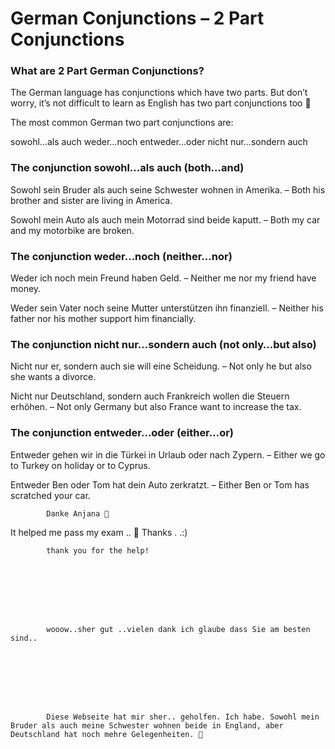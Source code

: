 # German Conjunctions – 2 Part Conjunctions

[](http://www.jabbalab.com/blog/wp-content/uploads/2011/02/conjunctions2.jpg)

### What are 2 Part German Conjunctions?

The German language has conjunctions which have two parts. But don’t worry, it’s not difficult to learn as English has two part conjunctions too 🙂

The most common German two part conjunctions are: 

sowohl…als auch
weder…noch
entweder…oder
nicht nur…sondern auch

### The conjunction sowohl…als auch (both…and)

Sowohl sein Bruder als auch seine Schwester wohnen in Amerika. – Both his brother and sister are living in America.

Sowohl mein Auto als auch mein Motorrad sind beide kaputt. – Both my car and my motorbike are broken.

### The conjunction weder…noch (neither…nor)

Weder ich noch mein Freund haben Geld. – Neither me nor my friend have money.

Weder sein Vater noch seine Mutter unterstützen ihn finanziell. – Neither his father nor his mother support him financially.

### The conjunction nicht nur…sondern auch (not only…but also)

Nicht nur er, sondern auch sie will eine Scheidung. – Not only he but also she wants a divorce.

Nicht nur Deutschland, sondern auch Frankreich wollen die Steuern erhöhen. – Not only Germany but also France want to increase the tax.

### The conjunction entweder…oder (either…or)

Entweder gehen wir in die Türkei in Urlaub oder nach Zypern. – Either we go to Turkey on holiday or to Cyprus.

Entweder Ben oder Tom hat dein Auto zerkratzt. – Either Ben or Tom has scratched your car.

                    


        
        
            Danke Anjana 🙂

        

    


It helped me pass my exam .. 🙂
Thanks . .:)



        
        
            thank you for the help!

        

    


        
        
            wooow..sher gut ..vielen dank ich glaube dass Sie am besten sind..

        

    


        
        
            Diese Webseite hat mir sher.. geholfen. Ich habe. Sowohl mein Bruder als auch meine Schwester wohnen beide in England, aber Deutschland hat noch mehre Gelegenheiten. 🙂

        

    
